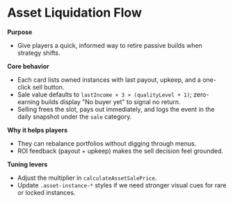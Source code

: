 # Asset Liquidation Flow

**Purpose**
- Give players a quick, informed way to retire passive builds when strategy shifts.

**Core behavior**
- Each card lists owned instances with last payout, upkeep, and a one-click sell button.
- Sale value defaults to `lastIncome × 3 × (qualityLevel + 1)`; zero-earning builds display "No buyer yet" to signal no return.
- Selling frees the slot, pays out immediately, and logs the event in the daily snapshot under the `sale` category.

**Why it helps players**
- They can rebalance portfolios without digging through menus.
- ROI feedback (payout + upkeep) makes the sell decision feel grounded.

**Tuning levers**
- Adjust the multiplier in `calculateAssetSalePrice`.
- Update `.asset-instance-*` styles if we need stronger visual cues for rare or locked instances.
